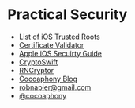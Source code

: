Practical Security
=================

* [List of iOS Trusted Roots](http://support.apple.com/kb/ht5012)
* [Certificate Validator](https://github.com/rnapier/CertificateValidator)
* [Apple iOS Secuirty Guide](https://www.apple.com/business/docs/iOS_Security_Guide.pdf)
* [CryptoSwift](https://github.com/krzyzanowskim/CryptoSwift)
* [RNCryptor](https://github.com/RNCryptor)
* [Cocoaphony Blog](robnapier@gmail.com@cocoaphonyrobnapier.net)
* [robnapier@gmail.com](robnapier@gmail.com)
* [@cocoaphony](https://twitter.com/cocoaphony)
